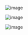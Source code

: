 ![image](https://github.com/Javiiiii11/Clicars/assets/159064679/7220c1a8-ee67-4a7d-9542-3c3a3fdfeda2)

![image](https://github.com/Javiiiii11/Clicars/assets/159064679/9bdc29bf-8105-4c3d-8704-19381f4956c7)

![image](https://github.com/Javiiiii11/Clicars/assets/159064679/073b4f15-7734-41c7-9229-fbe96657d7c8)
